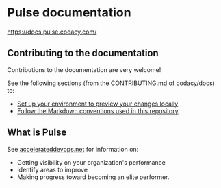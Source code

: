 # Pulse documentation

<https://docs.pulse.codacy.com/>

## Contributing to the documentation

Contributions to the documentation are very welcome!

See the following sections (from the CONTRIBUTING.md of codacy/docs) to:

-   [Set up your environment to preview your changes locally](https://github.com/codacy/docs/blob/master/CONTRIBUTING.md#previewing-docs-locally)
-   [Follow the Markdown conventions used in this repository](https://github.com/codacy/docs/blob/master/CONTRIBUTING.md#markdown-conventions)

## What is Pulse

See [accelerateddevops.net](http://acceleratedevops.net/) for information on:

-   Getting visibility on your organization's performance
-   Identify areas to improve
-   Making progress toward becoming an elite performer.
